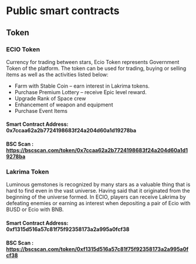# Public smart contracts


## Token

### ECIO Token
Currency for trading between stars, Ecio Token represents Government Token of the platform. The token can be used for trading, buying or selling items as well as the activities listed below:
- Farm with Stable Coin – earn interest in Lakrima tokens.
- Purchase Premium Lottery – receive Epic level reward.
- Upgrade Rank of Space crew
- Enhancement of weapon and equipment
- Purchase Event Items 
#### Smart Contract Address: 0x7ccaa62a2b7724198683f24a204d60a1d19278ba
#### BSC Scan : https://bscscan.com/token/0x7ccaa62a2b7724198683f24a204d60a1d19278ba

### Lakrima Token
Luminous gemstones is recognized by many stars as a valuable thing that is hard to find even in the vast universe. Having said that it originated from the beginning of the universe formed. In ECIO, players can receive Lakrima by defeating enemies or earning as interest when depositing a pair of Ecio with BUSD or Ecio with BNB. 
#### Smart Contract Address: 0xf1315d516a57c81f75f92358173a2a995a0fcf38
#### BSC Scan : https://bscscan.com/token/0xf1315d516a57c81f75f92358173a2a995a0fcf38
